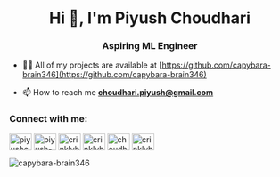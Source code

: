 <h1 align="center">Hi 👋, I'm Piyush Choudhari</h1>
<h3 align="center">Aspiring ML Engineer</h3>

- 👨‍💻 All of my projects are available at [https://github.com/capybara-brain346](https://github.com/capybara-brain346)

- 📫 How to reach me **choudhari.piyush@gmail.com**

<h3 align="left">Connect with me:</h3>
<p align="left">
<a href="https://twitter.com/piyushchou56092" target="blank"><img align="center" src="https://raw.githubusercontent.com/rahuldkjain/github-profile-readme-generator/master/src/images/icons/Social/twitter.svg" alt="piyushchou56092" height="30" width="40" /></a>
<a href="https://linkedin.com/in/piyush-choudhari" target="blank"><img align="center" src="https://raw.githubusercontent.com/rahuldkjain/github-profile-readme-generator/master/src/images/icons/Social/linked-in-alt.svg" alt="piyush-choudhari" height="30" width="40" /></a>
<a href="https://kaggle.com/crinklybrain2003" target="blank"><img align="center" src="https://raw.githubusercontent.com/rahuldkjain/github-profile-readme-generator/master/src/images/icons/Social/kaggle.svg" alt="crinklybrain2003" height="30" width="40" /></a>
<a href="https://www.codechef.com/users/crinklybrain03" target="blank"><img align="center" src="https://cdn.jsdelivr.net/npm/simple-icons@3.1.0/icons/codechef.svg" alt="crinklybrain03" height="30" width="40" /></a>
<a href="https://www.hackerrank.com/choudhari_piyush" target="blank"><img align="center" src="https://raw.githubusercontent.com/rahuldkjain/github-profile-readme-generator/master/src/images/icons/Social/hackerrank.svg" alt="choudhari_piyush" height="30" width="40" /></a>
<a href="https://www.leetcode.com/crinklybrain2003" target="blank"><img align="center" src="https://raw.githubusercontent.com/rahuldkjain/github-profile-readme-generator/master/src/images/icons/Social/leet-code.svg" alt="crinklybrain2003" height="30" width="40" /></a>
</p>




<img align="center" src="https://github-readme-streak-stats.herokuapp.com/?user=capybara-brain346&" alt="capybara-brain346" /></p>
